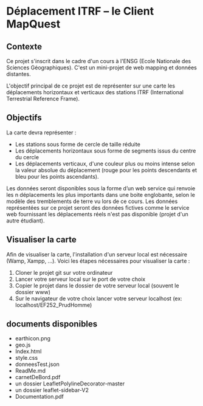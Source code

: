 # Déplacement ITRF – le Client MapQuest  

## Contexte

Ce projet s'inscrit dans le cadre d'un cours à l'ENSG (Ecole Nationale des Sciences Géographiques). C'est un mini-projet de web mapping et données distantes.

L'objectif principal de ce projet est de représenter sur une carte les déplacements horizontaux et verticaux des stations ITRF (International Terrestrial Reference Frame).

## Objectifs

La carte devra représenter : 

- Les stations sous forme de cercle de taille réduite
- Les déplacements horizontaux sous forme de segments issus du centre du cercle
- Les déplacements verticaux, d'une couleur plus ou moins intense selon la valeur absolue du déplacement (rouge pour les points descendants et bleu pour les points ascendants).

Les données seront disponibles sous la forme d’un web service qui renvoie les n déplacements les plus importants dans une boite englobante, selon le modèle des tremblements de terre vu lors de ce cours. Les données représentées sur ce projet seront des données fictives comme le service web fournissant les déplacements réels n'est pas disponible (projet d'un autre étudiant).

## Visualiser la carte

   Afin de visualiser la carte, l'installation d'un serveur local est nécessaire (Wamp, Xampp, ...). Voici les étapes nécessaires pour visualiser la carte : 

1. Cloner le projet git sur votre ordinateur
2. Lancer votre serveur local sur le port de votre choix
3. Copier le projet dans le dossier de votre serveur local (souvent le dossier www)
4. Sur le navigateur de votre choix lancer votre serveur localhost (ex: localhost/EF252_PrudHomme)

## documents disponibles

- earthicon.png
- geo.js
- Index.html
- style.css
- donneesTest.json
- ReadMe.md
- carnetDeBord.pdf
- un dossier LeafletPolylineDecorator-master
- un dossier leaflet-sidebar-V2
- Documentation.pdf
  
